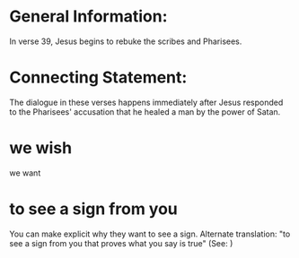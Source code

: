 
# General Information:
In verse 39, Jesus begins to rebuke the scribes and Pharisees.

# Connecting Statement:
The dialogue in these verses happens immediately after Jesus responded to the Pharisees' accusation that he healed a man by the power of Satan.

# we wish
we want

# to see a sign from you
You can make explicit why they want to see a sign. Alternate translation: "to see a sign from you that proves what you say is true" (See: )